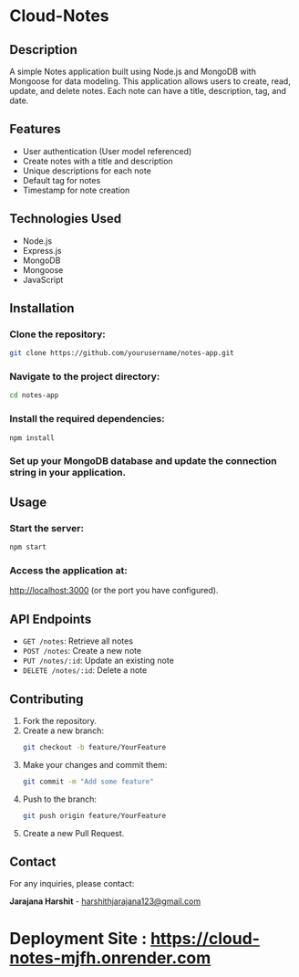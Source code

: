 # Cloud-Notes

## Description
A simple Notes application built using Node.js and MongoDB with Mongoose for data modeling. This application allows users to create, read, update, and delete notes. Each note can have a title, description, tag, and date.

## Features
- User authentication (User model referenced)
- Create notes with a title and description
- Unique descriptions for each note
- Default tag for notes
- Timestamp for note creation

## Technologies Used
- Node.js
- Express.js
- MongoDB
- Mongoose
- JavaScript

## Installation

### Clone the repository:
```bash
git clone https://github.com/yourusername/notes-app.git
```

### Navigate to the project directory:
```bash
cd notes-app
```

### Install the required dependencies:
```bash
npm install
```

### Set up your MongoDB database and update the connection string in your application.

## Usage

### Start the server:
```bash
npm start
```

### Access the application at:
[http://localhost:3000](http://localhost:3000) (or the port you have configured).

## API Endpoints

- `GET /notes`: Retrieve all notes
- `POST /notes`: Create a new note
- `PUT /notes/:id`: Update an existing note
- `DELETE /notes/:id`: Delete a note

## Contributing

1. Fork the repository.
2. Create a new branch:
   ```bash
   git checkout -b feature/YourFeature
   ```
3. Make your changes and commit them:
   ```bash
   git commit -m "Add some feature"
   ```
4. Push to the branch:
   ```bash
   git push origin feature/YourFeature
   ```
5. Create a new Pull Request.



## Contact
For any inquiries, please contact:

**Jarajana Harshit** - [harshithjarajana123@gmail.com](mailto:harshithjarajana123@gmail.com)

# Deployment Site : https://cloud-notes-mjfh.onrender.com
